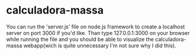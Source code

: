 # calculadora-massa

You can run the 'server.js' file on node.js framework to create a localhost server on port 3000 if you'd like. 
Than type 127.0.0.1:3000 on your browser while running the file and you should be able to visualize the calculadora-massa webapp(wich is quite unnecessary I'm not sure why I did this).
